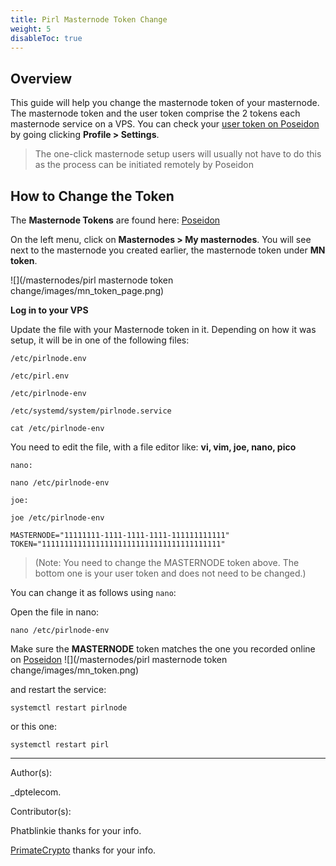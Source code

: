 ```yaml
---
title: Pirl Masternode Token Change
weight: 5
disableToc: true
---
```


## Overview

This guide will help you change the masternode token of your masternode. The masternode token and the user token comprise the 2 tokens each masternode service on a VPS. You can check your [user token on Poseidon](https://poseidon.pirl.io/accounts/settings/) by going clicking **Profile > Settings**.

> The one-click masternode setup users will usually not have to do this as the process can be initiated remotely by Poseidon


## How to Change the Token

The **Masternode Tokens** are found here: [Poseidon](https://poseidon.pirl.io/accounts/masternodes-list-private/)

On the left menu, click on **Masternodes > My masternodes**.
You will see next to the masternode you created earlier, the masternode token under **MN token**.

![](/masternodes/pirl masternode token change/images/mn_token_page.png)


**Log in to your VPS**

Update the file with your Masternode token in it.
Depending on how it was setup, it will be in one of the following files:

`/etc/pirlnode.env`

`/etc/pirl.env`

`/etc/pirlnode-env`

`/etc/systemd/system/pirlnode.service`

```
cat /etc/pirlnode-env
```

You need to edit the file, with a file editor like: **vi, vim, joe, nano, pico**

```
nano:

nano /etc/pirlnode-env

joe:

joe /etc/pirlnode-env
```

```
MASTERNODE="11111111-1111-1111-1111-111111111111"
TOKEN="1111111111111111111111111111111111111111"
```

> (Note: You need to change the MASTERNODE token above. The bottom one is your user token and does not need to be changed.)

You can change it as follows using `nano`:

Open the file in nano:
```
nano /etc/pirlnode-env
```

Make sure the **MASTERNODE** token matches the one you recorded online on [Poseidon](https://poseidon.pirl.io/accounts/masternodes-list-private/)
![](/masternodes/pirl masternode token change/images/mn_token.png)

and restart the service:
```
systemctl restart pirlnode
```
or this one:
```
systemctl restart pirl
```


---
Author(s):

_dptelecom.

Contributor(s):

Phatblinkie thanks for your info.

[PrimateCrypto](https://twitter.com/PrimateCrypto) thanks for your info.
